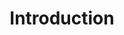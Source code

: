---
title: Introduction
product-type: "connect"
content-type: "api-doc"
order: 1

sections:
  - content: |
      {% include misc/data-files.html %}

      The Stitch Connect API enables users to programmatically access and manage their Stitch accounts, or Stitch partners to seamlessly integrate Stitch's data pipleine functionality into their own platforms.

      This API is a RESTful, resource-oriented API that allows you to programmatically provision Stitch accounts, create and modify data sources, and configure destination connections.

      Each endpoint uses standard HTTP verbs like GET and POST, and will return [standard HTTP response codes]({{ api.response-codes }}) to indicate request status or errors.

      We built the API to accept and return [JSON](http://json.org) in all responses, including [errors]({{ api.error-message-formats }}).

  - title: "API functionality"
    anchor: "api-functionality"
    content: |
      Using the API, you can:

      {% assign api-objects = site.developer-files | where:"content-type","api-object" | sort:"order" %}

      {% for object in api-objects %}
      {% if object.intro-short %}
      - {{ object.intro-short | flatify }}
      {% endif %}
      {% endfor %}

      Check out the [tutorials and resources]({{ link.connect.guides.category | prepend: site.baseurl }}) to learn more about using Stitch Connect.

# {% capture source-config %}
# **OAuth sources**: To fully configure an OAuth data source, you will also need to use the [{{ js.name }}]({{ js.section | prepend: site.baseurl | flatify }}). This will send the user to Stitch, where they will be prompted to authorize access to the data source.
# {% endcapture %}
# {% include note.html type="single-line" content=source-config %}

  - title: "Accessing the API"
    anchor: "access-the-api"
    content: |
      To use the API, you'll need to obtain an API access token. This is necessary for authenticating successfully. Refer to the [Authentication section]({{ site.data.connect.api.authentication }}) for more info.

  - title: "Terminology"
    anchor: "terminology"
    content: |
      {% assign all-connect-docs = site.developer-files | where:"product-type","connect" %}
      {% assign api-terms = all-connect-docs | where:"content-type","api-terms" %}

      <table class="attribute-list">
      {% for item in api-terms %}
      {% for term in item.all-terms %}
      <tr>
      <td class="attribute-name">
      <strong>{{ term.name }}</strong>
      </td>

      <td class="description">
      {{ term.definition | flatify | markdownify }}
      </td>

      </tr>
      {% endfor %}
      {% endfor %}
      </table>
---